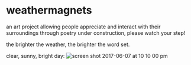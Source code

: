 # weathermagnets
an art project allowing people appreciate and interact with their surroundings through poetry
under construction, please watch your step!

the brighter the weather, the brighter the word set.

clear, sunny, bright day: 
![screen shot 2017-06-07 at 10 10 00 pm](https://user-images.githubusercontent.com/23648072/26910865-89ebb762-4bd7-11e7-8fe5-1aad817580f3.png)
